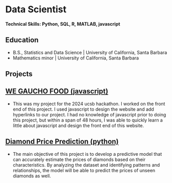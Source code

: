 # Data Scientist

#### Technical Skills: Python, SQL, R, MATLAB, javascript

## Education
- B.S., Statistics and Data Science | University of California, Santa Barbara
- Mathematics minor | University of California, Santa Barbara

## Projects

## [WE GAUCHO FOOD (javascript)](https://we-gaucho-food.web.app/)
- This was my project for the 2024 ucsb hackathon. I worked on the front end of this project. I used javascript to design the website and add hyperlinks to our project. I had no knowledge of javascript prior to doing this project, but within a span of 48 hours, I was able to quickly learn a little about javascript and design the front end of this website.

## [Diamond Price Prediction (python)](https://github.com/angelaakang/Diamond-Price-Prediction)
- The main objective of this project is to develop a predictive model that can accurately estimate the prices of diamonds based on their characteristics. By analyzing the dataset and identifying patterns and relationships, the model will be able to predict the prices of unseen diamonds as well.


